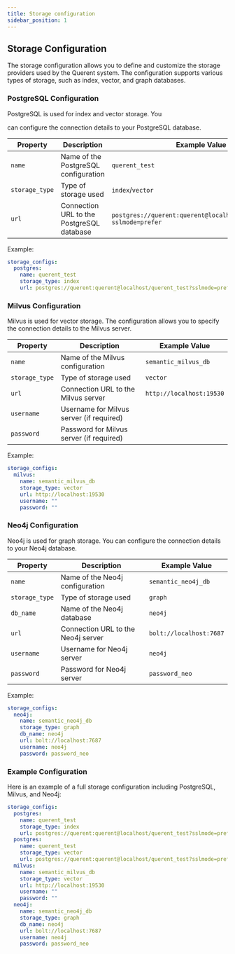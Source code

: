 ```yaml
---
title: Storage configuration
sidebar_position: 1
---
```


## Storage Configuration

The storage configuration allows you to define and customize the storage providers used by the Querent system. The configuration supports various types of storage, such as index, vector, and graph databases.

### PostgreSQL Configuration

PostgreSQL is used for index and vector storage. You

 can configure the connection details to your PostgreSQL database.

| Property      | Description                           | Example Value                                             |
|---------------|---------------------------------------|-----------------------------------------------------------|
| `name`        | Name of the PostgreSQL configuration  | `querent_test`                                            |
| `storage_type`| Type of storage used                  | `index`/`vector`                                                  |
| `url`  | Connection URL to the PostgreSQL database | `postgres://querent:querent@localhost/querent_test?sslmode=prefer` |

Example:

```yaml
storage_configs:
  postgres:
    name: querent_test
    storage_type: index
    url: postgres://querent:querent@localhost/querent_test?sslmode=prefer
```

### Milvus Configuration

Milvus is used for vector storage. The configuration allows you to specify the connection details to the Milvus server.

| Property      | Description                           | Example Value                                             |
|---------------|---------------------------------------|-----------------------------------------------------------|
| `name`        | Name of the Milvus configuration      | `semantic_milvus_db`                                      |
| `storage_type`| Type of storage used                  | `vector`                                                  |
| `url`  | Connection URL to the Milvus server   | `http://localhost:19530`                                  |
| `username` | Username for Milvus server (if required) |                                                           |
| `password` | Password for Milvus server (if required) |                                                           |

Example:

```yaml
storage_configs:
  milvus:
    name: semantic_milvus_db
    storage_type: vector
    url: http://localhost:19530
    username: ""
    password: ""
```

### Neo4j Configuration

Neo4j is used for graph storage. You can configure the connection details to your Neo4j database.

| Property      | Description                           | Example Value                                             |
|---------------|---------------------------------------|-----------------------------------------------------------|
| `name`        | Name of the Neo4j configuration       | `semantic_neo4j_db`                                       |
| `storage_type`| Type of storage used                  | `graph`                                                   |
| `db_name` | Name of the Neo4j database          | `neo4j`                                                   |
| `url`  | Connection URL to the Neo4j server    | `bolt://localhost:7687`                                   |
| `username` | Username for Neo4j server          | `neo4j`                                                   |
| `password` | Password for Neo4j server          | `password_neo`                                            |

Example:

```yaml
storage_configs:
  neo4j:
    name: semantic_neo4j_db
    storage_type: graph
    db_name: neo4j
    url: bolt://localhost:7687
    username: neo4j
    password: password_neo
```

### Example Configuration

Here is an example of a full storage configuration including PostgreSQL, Milvus, and Neo4j:

```yaml
storage_configs:
  postgres:
    name: querent_test
    storage_type: index
    url: postgres://querent:querent@localhost/querent_test?sslmode=prefer
  postgres:
    name: querent_test
    storage_type: vector
    url: postgres://querent:querent@localhost/querent_test?sslmode=prefer
  milvus:
    name: semantic_milvus_db
    storage_type: vector
    url: http://localhost:19530
    username: ""
    password: ""
  neo4j:
    name: semantic_neo4j_db
    storage_type: graph
    db_name: neo4j
    url: bolt://localhost:7687
    username: neo4j
    password: password_neo
```
